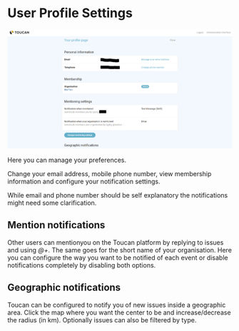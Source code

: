# User Profile Settings 

![user profile page](../screenshots/profile_settings.png)


Here you can manage your preferences.

Change your email address, mobile phone number, view membership information 
and configure your notification settings.

While email and phone number should be self explanatory the notifications might 
need some clarification.

## Mention notifications

Other users can mentionyou on the Toucan platform by replying to issues and using 
*@+<your username>*. The same goes for the short name of your organisation.
Here you can configure the way you want to be notified of each event or disable 
notifications completely by disabling both options.

## Geographic notifications

Toucan can be configured to notify you of new issues inside a geographic area.
Click the map where you want the center to be and increase/decrease the radius (in km).
Optionally issues can also be filtered by type.